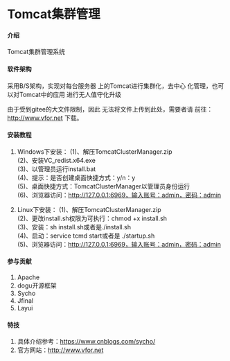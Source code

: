 # Tomcat集群管理

#### 介绍
Tomcat集群管理系统

#### 软件架构

采用B/S架构，实现对每台服务器
上的Tomcat进行集群化，去中心
化管理，也可以对Tomcat中的应用
进行无人值守化升级

由于受到gitee的大文件限制，因此
无法将文件上传到此处，需要者请
前往：http://www.vfor.net 下载。

#### 安装教程

1.  Windows下安装：
  (1)、解压TomcatClusterManager.zip</br>
  (2)、安装VC_redist.x64.exe</br>
  (3)、以管理员运行install.bat</br>
  (4)、提示：是否创建桌面快捷方式：y/n：y</br>
  (5)、桌面快捷方式：TomcatClusterManager以管理员身份运行</br>
  (6)、浏览器访问：http://127.0.0.1:6969，输入账号：admin，密码：admin</br>
  
2.  Linux下安装：
  (1)、解压TomcatClusterManager.zip</br>
  (2)、更改install.sh权限为可执行：chmod +x install.sh</br>
  (3)、安装：sh install.sh或者是./install.sh</br>
  (4)、启动：service tcmd start或者是 ./startup.sh</br>
  (5)、浏览器访问：http://127.0.0.1:6969，输入账号：admin，密码：admin</br>

#### 参与贡献

1.  Apache
2.  dogu开源框架
3.  Sycho
3.  Jfinal
4.  Layui


#### 特技

1.  具体介绍参考：https://www.cnblogs.com/sycho/
2.  官方网站：http://www.vfor.net

